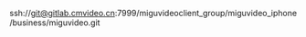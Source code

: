 ssh://git@gitlab.cmvideo.cn:7999/miguvideoclient_group/miguvideo_iphone/business/miguvideo.git





